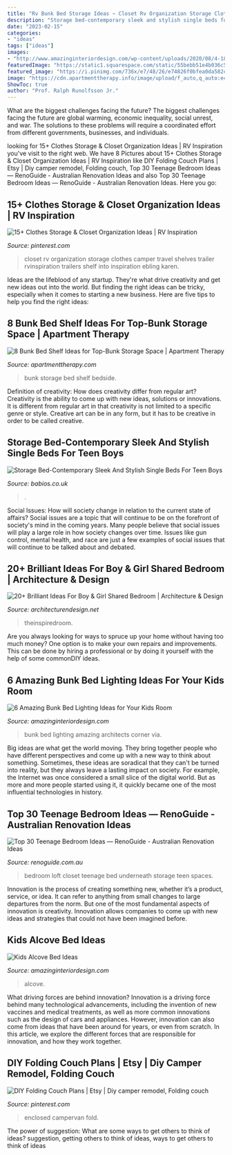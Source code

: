 ```yaml
---
title: "Rv Bunk Bed Storage Ideas ~ Closet Rv Organization Storage Clothes Camper Travel Shelves Trailer Rvinspiration Trailers Shelf Into Inspiration Ebling Karen"
description: "Storage bed-contemporary sleek and stylish single beds for teen boys"
date: "2023-02-15"
categories:
- "ideas"
tags: ["ideas"]
images:
- "http://www.amazinginteriordesign.com/wp-content/uploads/2020/08/4-18.jpg"
featuredImage: "https://static1.squarespace.com/static/55bebb51e4b036c52ebe8c45/t/562302b2e4b0a755f5e4b3a0/1461222059302/closet+underneath+the+bedroom+loft"
featured_image: "https://i.pinimg.com/736x/e7/48/26/e74826f0bfea0da582ced8a1aba304b2.jpg"
image: "https://cdn.apartmenttherapy.info/image/upload/f_auto,q_auto:eco,c_fill,g_auto,w_1500/at/archive/6914c3934fea4abb44a834560349080c40071edb"
ShowToc: true
author: "Prof. Ralph Runolfsson Jr."
---
```



What are the biggest challenges facing the future?
The biggest challenges facing the future are global warming, economic inequality, social unrest, and war. The solutions to these problems will require a coordinated effort from different governments, businesses, and individuals.

	

		
looking for 15+ Clothes Storage &amp; Closet Organization Ideas | RV Inspiration you've visit to the right web. We have 8 Pictures about 15+ Clothes Storage &amp; Closet Organization Ideas | RV Inspiration like DIY Folding Couch Plans | Etsy | Diy camper remodel, Folding couch, Top 30 Teenage Bedroom Ideas — RenoGuide - Australian Renovation Ideas and also Top 30 Teenage Bedroom Ideas — RenoGuide - Australian Renovation Ideas. Here you go:
		
    
## 15+ Clothes Storage &amp; Closet Organization Ideas | RV Inspiration

<img loading=lazy src="https://i.pinimg.com/736x/e7/48/26/e74826f0bfea0da582ced8a1aba304b2.jpg" onerror="this.onerror=null;this.src='https://tse2.mm.bing.net/th?id=OIP.FsCjMYHo71S-NDN2vM1FzQHaJ4&amp;pid=15.1';" alt="15+ Clothes Storage &amp; Closet Organization Ideas | RV Inspiration">

_Source: pinterest.com_

>closet rv organization storage clothes camper travel shelves trailer rvinspiration trailers shelf into inspiration ebling karen. 

	

Ideas are the lifeblood of any startup. They're what drive creativity and get new ideas out into the world. But finding the right ideas can be tricky, especially when it comes to starting a new business. Here are five tips to help you find the right ideas: 

    
## 8 Bunk Bed Shelf Ideas For Top-Bunk Storage Space | Apartment Therapy

<img loading=lazy src="https://cdn.apartmenttherapy.info/image/upload/f_auto,q_auto:eco,c_fill,g_auto,w_1500/at/archive/6914c3934fea4abb44a834560349080c40071edb" onerror="this.onerror=null;this.src='https://tse3.mm.bing.net/th?id=OIP.cvsPYbTkg3JXYnM-pjNAjAHaKJ&amp;pid=15.1';" alt="8 Bunk Bed Shelf Ideas for Top-Bunk Storage Space | Apartment Therapy">

_Source: apartmenttherapy.com_

>bunk storage bed shelf bedside. 

	

Definition of creativity: How does creativity differ from regular art?
Creativity is the ability to come up with new ideas, solutions or innovations. It is different from regular art in that creativity is not limited to a specific genre or style. Creative art can be in any form, but it has to be creative in order to be called creative.

    
## Storage Bed-Contemporary Sleek And Stylish Single Beds For Teen Boys

<img loading=lazy src="https://www.babios.co.uk/product-images/9984547068.jpg/" onerror="this.onerror=null;this.src='https://tse3.mm.bing.net/th?id=OIP.E8qBwU2QlbzR7mhRawnSeQHaHa&amp;pid=15.1';" alt="Storage Bed-Contemporary Sleek And Stylish Single Beds For Teen Boys">

_Source: babios.co.uk_

>. 

	

Social Issues: How will society change in relation to the current state of affairs?
Social issues are a topic that will continue to be on the forefront of society's mind in the coming years. Many people believe that social issues will play a large role in how society changes over time. Issues like gun control, mental health, and race are just a few examples of social issues that will continue to be talked about and debated.

    
## 20+ Brilliant Ideas For Boy &amp; Girl Shared Bedroom | Architecture &amp; Design

<img loading=lazy src="https://cdn.architecturendesign.net/wp-content/uploads/2015/05/AD-Shared-Bedroom-Boy-Girl-11.jpg" onerror="this.onerror=null;this.src='https://tse2.mm.bing.net/th?id=OIP.M9NgNSClFaWhnGIqWUev_AHaJ4&amp;pid=15.1';" alt="20+ Brilliant Ideas For Boy &amp; Girl Shared Bedroom | Architecture &amp; Design">

_Source: architecturendesign.net_

>theinspiredroom. 

	

Are you always looking for ways to spruce up your home without having too much money? One option is to make your own repairs and improvements. This can be done by hiring a professional or by doing it yourself with the help of some commonDIY ideas.

    
## 6 Amazing Bunk Bed Lighting Ideas For Your Kids Room

<img loading=lazy src="http://www.amazinginteriordesign.com/wp-content/uploads/2014/06/42.jpg" onerror="this.onerror=null;this.src='https://tse2.mm.bing.net/th?id=OIP.IBOxM1_19ZvvqMG0-f7SJAHaJD&amp;pid=15.1';" alt="6 Amazing Bunk Bed Lighting Ideas for Your Kids Room">

_Source: amazinginteriordesign.com_

>bunk bed lighting amazing architects corner via. 

	

Big ideas are what get the world moving. They bring together people who have different perspectives and come up with a new way to think about something. Sometimes, these ideas are soradical that they can't be turned into reality, but they always leave a lasting impact on society. For example, the Internet was once considered a small slice of the digital world. But as more and more people started using it, it quickly became one of the most influential technologies in history.

    
## Top 30 Teenage Bedroom Ideas — RenoGuide - Australian Renovation Ideas

<img loading=lazy src="https://static1.squarespace.com/static/55bebb51e4b036c52ebe8c45/t/562302b2e4b0a755f5e4b3a0/1461222059302/closet+underneath+the+bedroom+loft" onerror="this.onerror=null;this.src='https://tse1.mm.bing.net/th?id=OIP.xqgfyW8sindsAkaRYND9dQHaLB&amp;pid=15.1';" alt="Top 30 Teenage Bedroom Ideas — RenoGuide - Australian Renovation Ideas">

_Source: renoguide.com.au_

>bedroom loft closet teenage bed underneath storage teen spaces. 

	

Innovation is the process of creating something new, whether it’s a product, service, or idea. It can refer to anything from small changes to large departures from the norm. But one of the most fundamental aspects of innovation is creativity. Innovation allows companies to come up with new ideas and strategies that could not have been imagined before.

    
## Kids Alcove Bed Ideas

<img loading=lazy src="http://www.amazinginteriordesign.com/wp-content/uploads/2020/08/4-18.jpg" onerror="this.onerror=null;this.src='https://tse2.mm.bing.net/th?id=OIP.eEzIn8wzRFKhYv1ntcSgUgHaLH&amp;pid=15.1';" alt="Kids Alcove Bed Ideas">

_Source: amazinginteriordesign.com_

>alcove. 

	

What driving forces are behind innovation?
Innovation is a driving force behind many technological advancements, including the invention of new vaccines and medical treatments, as well as more common innovations such as the design of cars and appliances. However, innovation can also come from ideas that have been around for years, or even from scratch. In this article, we explore the different forces that are responsible for innovation, and how they work together.

    
## DIY Folding Couch Plans | Etsy | Diy Camper Remodel, Folding Couch

<img loading=lazy src="https://i.pinimg.com/736x/55/13/08/551308657b5502c5f7c4ffe6bb4a33f2.jpg" onerror="this.onerror=null;this.src='https://tse2.mm.bing.net/th?id=OIP.Jcp0iTd4J66qE8JjnrvtrwHaHa&amp;pid=15.1';" alt="DIY Folding Couch Plans | Etsy | Diy camper remodel, Folding couch">

_Source: pinterest.com_

>enclosed campervan fold. 

	

The power of suggestion: What are some ways to get others to think of ideas?
suggestion, getting others to think of ideas, ways to get others to think of ideas


